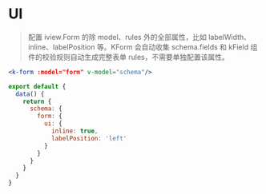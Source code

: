 # UI

> 配置 iview.Form 的除 model、rules 外的全部属性，比如 labelWidth、inline、labelPosition 等。KForm 会自动收集 schema.fields 和 kField 组件的校验规则自动生成完整表单 rules，不需要单独配置该属性。


```jsx
<k-form :model="form" v-model="schema"/>
```

```js
export default {
  data() {
    return {
      schema: {
        form: {
          ui: {
            inline: true,
            labelPosition: 'left'
          }
        }
      }
    }
  }
}
```
